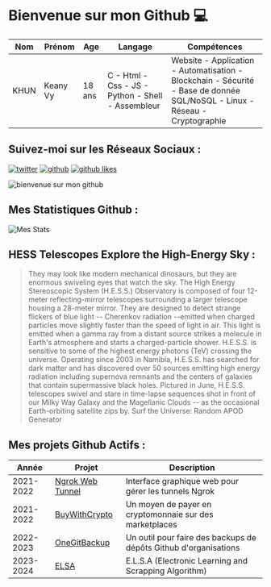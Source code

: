 # Bienvenue sur mon Github 💻
| Nom | Prénom | Age | Langage | Compétences |
|---  |---     |---  |---      |---
| KHUN | Keany Vy | 18 ans | C - Html - Css - JS - Python - Shell - Assembleur | Website - Application - Automatisation - Blockchain - Sécurité - Base de donnée SQL/NoSQL - Linux - Réseau - Cryptographie |

## Suivez-moi sur les Réseaux Sociaux :
[![twitter](https://img.shields.io/twitter/follow/thisiskeanyvy?style=social)](https://twitter.com/thisiskeanyvy)
[![github](https://img.shields.io/github/followers/thisiskeanyvy?style=social)](https://github.com/thisiskeanyvy?tab=followers)
[![github likes](https://img.shields.io/github/stars/thisiskeanyvy?style=social)](https://github.com/thisiskeanyvy)

![bienvenue sur mon github](https://thisiskeanyvy-hosting.pages.dev/banner.gif)

## Mes Statistiques Github :
![Mes Stats](https://github-readme-stats.vercel.app/api?username=thisiskeanyvy&show_icons=true&theme=radical)

## HESS Telescopes Explore the High-Energy Sky :

> They may look like modern mechanical dinosaurs, but they are enormous swiveling eyes that watch the sky. The High Energy Stereoscopic System (H.E.S.S.) Observatory is composed of four 12-meter reflecting-mirror telescopes surrounding a larger telescope housing a 28-meter mirror. They are designed to detect strange flickers of blue light -- Cherenkov radiation --emitted when charged particles move slightly faster than the speed of light in air.  This light is emitted when a gamma ray from a distant source strikes a molecule in Earth's atmosphere and starts a charged-particle shower.  H.E.S.S. is sensitive to some of the highest energy photons (TeV) crossing the universe.  Operating since 2003 in Namibia, H.E.S.S. has searched for dark matter and has discovered over 50 sources emitting high energy radiation including supernova remnants and the centers of galaxies that contain supermassive black holes.  Pictured in June, H.E.S.S. telescopes swivel and stare in time-lapse sequences shot in front of our Milky Way Galaxy and the Magellanic Clouds -- as the occasional Earth-orbiting satellite zips by.   Surf the Universe: Random APOD Generator

## Mes projets Github Actifs :
| Année | Projet | Description |
|---   |---     |---          |
| 2021-2022 | [Ngrok Web Tunnel](https://github.com/thisiskeanyvy/ngrok-web-manager) | Interface graphique web pour gérer les tunnels Ngrok |
| 2021-2022 | [BuyWithCrypto](https://github.com/BuyWithCrypto) | Un moyen de payer en cryptomonnaie sur des marketplaces |
| 2022-2023 | [OneGitBackup](https://github.com/BuyWithCrypto/OneGitBackup) | Un outil pour faire des backups de dépôts Github d'organisations |
| 2023-2024 | [ELSA](https://github.com/thisiskeanyvy/ELSA) | E.L.S.A (Electronic Learning and Scrapping Algorithm) |